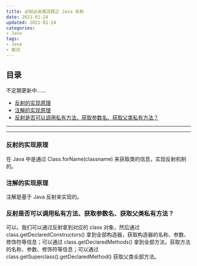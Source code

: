 ```yaml
---
title: 必知必会面试题之 Java 反射
date: 2021-01-24
updated: 2021-01-24
categories:
- Java
tags:
- Java
- 面试
---
```


## 目录

不定期更新中……

- [反射的实现原理](#反射的实现原理) 
- [注解的实现原理](#注解的实现原理) 
- [反射是否可以调用私有方法、获取参数名、获取父类私有方法？](#反射是否可以调用私有方法、获取参数名、获取父类私有方法？)  

---

<!--more-->

---

### 反射的实现原理

在 Java 中是通过 Class.forName(classname) 来获取类的信息，实现反射机制的。

### 注解的实现原理

注解是基于 Java 反射来实现的。

### 反射是否可以调用私有方法、获取参数名、获取父类私有方法？

可以。我们可以通过反射拿到对应的 class 对象，然后通过 class.getDeclaredConstructors() 拿到全部构造器，获取构造器的名称、参数、修饰符等信息；可以通过 class.getDeclaredMethods() 拿到全部方法，获取方法的名称、参数、修饰符等信息；可以通过 class.getSuperclass().getDeclaredMethod() 获取父类全部方法。
